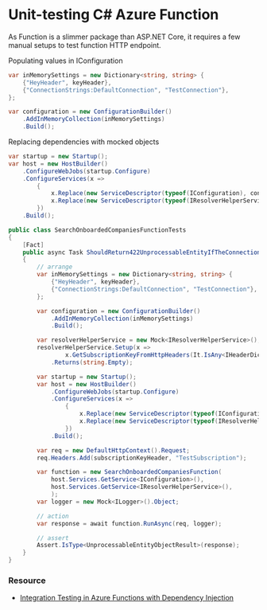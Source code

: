 # Unit-testing C# Azure Function

As Function is a slimmer package than ASP.NET Core, it requires a few manual setups to test function HTTP endpoint.

Populating values in IConfiguration

```csharp
var inMemorySettings = new Dictionary<string, string> {
    {"HeyHeader", keyHeader},
    {"ConnectionStrings:DefaultConnection", "TestConnection"},
};

var configuration = new ConfigurationBuilder()
    .AddInMemoryCollection(inMemorySettings)
    .Build();
```

Replacing dependencies with mocked objects

```csharp
var startup = new Startup();
var host = new HostBuilder()
    .ConfigureWebJobs(startup.Configure)
    .ConfigureServices(x =>
        {
            x.Replace(new ServiceDescriptor(typeof(IConfiguration), configuration));
            x.Replace(new ServiceDescriptor(typeof(IResolverHelperService), resolverHelperService.Object));
        })
    .Build();
```


```csharp
public class SearchOnboardedCompaniesFunctionTests
{
    [Fact]
    public async Task ShouldReturn422UnprocessableEntityIfTheConnectionStringIsNotFound()
    {
        // arrange
        var inMemorySettings = new Dictionary<string, string> {
            {"HeyHeader", keyHeader},
            {"ConnectionStrings:DefaultConnection", "TestConnection"},
        };

        var configuration = new ConfigurationBuilder()
            .AddInMemoryCollection(inMemorySettings)
            .Build();

        var resolverHelperService = new Mock<IResolverHelperService>();
        resolverHelperService.Setup(x =>
                x.GetSubscriptionKeyFromHttpHeaders(It.IsAny<IHeaderDictionary>()))
            .Returns(string.Empty);

        var startup = new Startup();
        var host = new HostBuilder()
            .ConfigureWebJobs(startup.Configure)
            .ConfigureServices(x =>
                {
                    x.Replace(new ServiceDescriptor(typeof(IConfiguration), configuration));
                    x.Replace(new ServiceDescriptor(typeof(IResolverHelperService), resolverHelperService.Object));
                })
            .Build();

        var req = new DefaultHttpContext().Request;
        req.Headers.Add(subscriptionKeyHeader, "TestSubscription");

        var function = new SearchOnboardedCompaniesFunction(
            host.Services.GetService<IConfiguration>(),
            host.Services.GetService<IResolverHelperService>(),
            );
        var logger = new Mock<ILogger>().Object;

        // action
        var response = await function.RunAsync(req, logger);

        // assert
        Assert.IsType<UnprocessableEntityObjectResult>(response);
    }
}

```

### Resource

* [Integration Testing in Azure Functions with Dependency Injection](https://saebamini.com/integration-testing-in-azure-functions-with-dependency-injection/)

